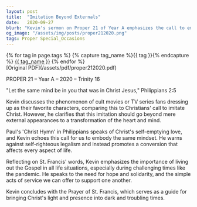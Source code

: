 ```yaml
---
layout: post
title:  "Imitation Beyond Externals"
date:   2020-09-27
blurb: "Kevin's sermon on Proper 21 of Year A emphasizes the call to embody the mindset of Christ Jesus, as stated in Philippians 2:5. He draws parallels between fans emulating their favorite characters and Christians imitating Christ, highlighting that true imitation involves a deep conversion of heart and mind. In times of pandemic and societal division, Kevin urges solidarity and service, inspired by the example of Christ and the teachings of St. Francis."
og_image: "/assets/img/posts/proper212020.png"
tags: Proper Special_Occasions
---    
```

<div class="tag-pills">
  {% for tag in page.tags %}
    {% capture tag_name %}{{ tag }}{% endcapture %}
    <a href="{{ site.baseurl }}/tag/{{ tag_name | slugify }}" class="tag-pill">{{ tag_name }}</a>
  {% endfor %}
</div>
[Original PDF](/assets/pdf/proper212020.pdf)

PROPER 21 – Year A – 2020 – Trinity 16

"Let the same mind be in you that was in Christ Jesus," Philippians 2:5

Kevin discusses the phenomenon of cult movies or TV series fans dressing up as their favorite characters, comparing this to Christians' call to imitate Christ. However, he clarifies that this imitation should go beyond mere external appearances to a transformation of the heart and mind.

Paul's 'Christ Hymn' in Philippians speaks of Christ's self-emptying love, and Kevin echoes this call for us to embody the same mindset. He warns against self-righteous legalism and instead promotes a conversion that affects every aspect of life.

Reflecting on St. Francis' words, Kevin emphasizes the importance of living out the Gospel in all life situations, especially during challenging times like the pandemic. He speaks to the need for hope and solidarity, and the simple acts of service we can offer to support one another.

Kevin concludes with the Prayer of St. Francis, which serves as a guide for bringing Christ's light and presence into dark and troubling times.
